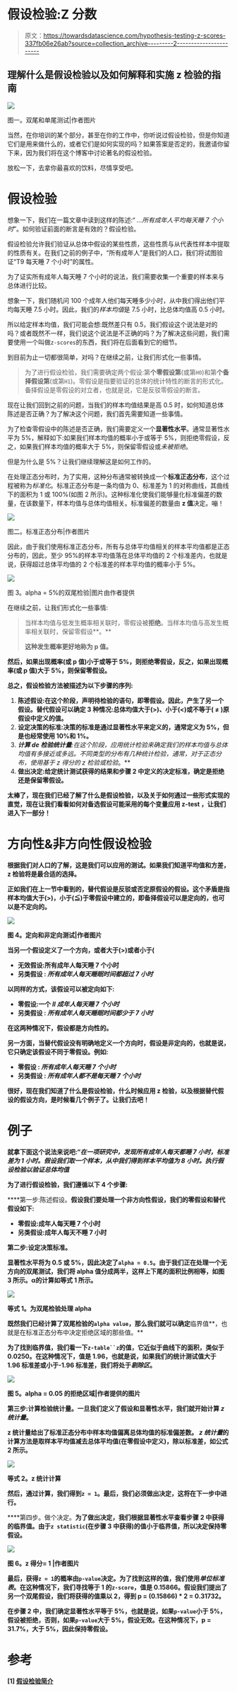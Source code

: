 # 假设检验:Z 分数

> 原文：<https://towardsdatascience.com/hypothesis-testing-z-scores-337fb06e26ab?source=collection_archive---------2----------------------->

## 理解什么是假设检验以及如何解释和实施 z 检验的指南

![](img/6c92ee8e88a9102a5d43fbd7d3d5d98b.png)

图一。双尾和单尾测试|作者图片

当然，在你培训的某个部分，甚至在你的工作中，你听说过假设检验，但是你知道它们是用来做什么的，或者它们是如何实现的吗？如果答案是否定的，我邀请你留下来，因为我们将在这个博客中讨论著名的假设检验。

放松一下，去拿你最喜欢的饮料，尽情享受吧。

# **假设检验**

想象一下，我们在一篇文章中读到这样的陈述:“ *…所有成年人平均每天睡 7 个小时*”。如何验证前面的断言是有效的？假设检验。

假设检验允许我们验证从总体中假设的某些性质，这些性质与从代表性样本中提取的性质有关。在我们之前的例子中，“所有成年人”是我们的人口，我们将试图验证“T9 每天睡 7 个小时”的属性。

为了证实所有成年人每天睡 7 个小时的说法，我们需要收集一个重要的样本来与总体进行比较。

想象一下，我们随机问 100 个成年人他们每天睡多少小时，从中我们得出他们平均每天睡 7.5 小时。因此，我们的*样本均值*是 7.5 小时，比总体均值高 0.5 小时。

所以给定样本均值，我们可能会想:既然差只有 0.5，我们假设这个说法是对的吗？或者既然不一样，我们说这个说法是不正确的吗？为了解决这些问题，我们需要使用一个叫做`z-scores`的东西，我们将在后面看到它的细节。

到目前为止一切都很简单，对吗？在继续之前，让我们形式化一些事情。

> 为了进行假设检验，我们需要确定两个假设:第**个零假设第**(或第`H0`)和第**个备择假设第**(或第`H1`)。零假设是指要验证的总体的统计特性的断言的形式化。备择假设是零假设的对立者，也就是说，它是反驳零假设的断言。

现在让我们回到之前的问题，当我们的样本均值结果是高 0.5 时，如何知道总体陈述是否正确？为了解决这个问题，我们首先需要知道一些事情。

为了检查零假设中的陈述是否正确，我们需要定义一个**显著性水平**。通常显著性水平为 5%，解释如下:如果我们样本均值的概率小于或等于 5%，则拒绝零假设，反之，如果我们样本均值的概率大于 5%，则保留零假设或*未被拒绝*。

但是为什么是 5%？让我们继续理解这是如何工作的。

在处理正态分布时，为了实用，这种分布通常被转换成一个**标准正态分布**，这个过程被称为*标准化*。标准正态分布是一条均值为 0、标准差为 1 的对称曲线，其曲线下的面积为 1 或 100%(如图 2 所示)。这种标准化使我们能够量化标准偏差的数量，在该数量下，样本均值与总体均值相关。标准偏差的数量由 **z 值**决定。嘣！

![](img/f499ed6f5baff6d898bf8d3b738c0ece.png)

图二。标准正态分布|作者图片

因此，由于我们使用标准正态分布，所有与总体平均值相关的样本平均值都是正态分布的，因此，至少 95%的样本平均值落在总体平均值的 2 个标准差内，也就是说，获得超过总体平均值的 2 个标准差的样本平均值的概率小于 5%。

![](img/35e00e3036fe620626e2155f9812d15a.png)

图 3。alpha = 5%的双尾检验|图片由作者提供

在继续之前，让我们形式化一些事情:

> 当样本均值与低发生概率相关联时，零假设被**拒绝**。当样本均值与高发生概率相关联时，保留零假设**。**
> 
> **这种发生概率更好地称为 **p 值**。**

**然后，如果出现概率(或 p 值)小于或等于 5%，则拒绝零假设，反之，如果出现概率(或 p 值)大于 5%，则保留零假设。**

**总之，假设检验方法被描述为以下步骤的序列:**

1.  ****陈述假设**:在这个阶段，声明待检验的语句，即零假设。因此，产生了另一个假设。替代假设可以确定 3 种情况:总体均值大于(>)、小于(<)或不等于( **≠** )原假设中定义的值。**
2.  ****设定决策的标准**:决策的标准是通过显著性水平来定义的，通常定义为 5%，但是也经常使用 10%和 1%。**
3.  ****计算 de 检验统计量**:在这个阶段，应用统计检验来确定我们的样本均值与总体均值有多接近或多远。不同类型的分布有几种统计检验，通常，对于正态分布，使用基于 z 得分的 *z 检验*或*检验*。**
4.  ****做出决定**:给定统计测试获得的结果和步骤 2 中定义的决定标准，确定是拒绝还是保留零假设。**

**太棒了，现在我们已经了解了什么是假设检验，以及关于如何通过一些形式实现的直觉，现在让我们看看如何对备选假设可能采用的每个变量应用 **z-test** ，让我们进入下一部分！**

# ****方向性&非方向性假设检验****

**根据我们对人口的了解，这是我们可以应用的测试。如果我们知道平均值和方差，z 检验将是最合适的选择。**

**正如我们在上一节中看到的，替代假设是反驳或否定原假设的假设。这个矛盾是指样本均值大于(>)，小于(≦)于零假设中建立的，即备择假设可以是定向的，也可以是不定向的。**

**![](img/9ed89c0eadbace0bde17c0cc4ceb8281.png)**

**图 4。定向和非定向测试|作者图片**

**当另一个假设定义了一个方向，或者大于(>)或者小于(**

*   ****无效假设**:所有成年人每天睡 7 个小时**
*   ****另类假设** : *所有成年人每天睡眠时间都超过 7 小时***

**以同样的方式，该假设可以被定向如下:**

*   ****零假设**:一个 *ll 成年人每天睡 7 个小时***
*   ****另类假设** : *所有成年人每天睡眠时间都少于 7 小时***

**在这两种情况下，假设都是方向性的。**

**另一方面，当替代假设没有明确地定义一个方向时，假设是非定向的，也就是说，它只确定该假设不同于零假设。例如:**

*   ****零假设** : *所有成年人每天睡 7 个小时***
*   ****另类假设** : *所有成年人都不是每天睡 7 个小时***

**很好，现在我们知道了什么是假设检验，什么时候应用 z 检验，以及根据替代假设的假设方向，是时候看几个例子了。让我们去吧！**

# **例子**

**就拿下面这个说法来说吧:“*在一项研究中，发现所有成年人每天都睡 7 小时，标准差为 1 小时。假设我们取一个样本，从中我们得到样本平均值为 8 小时。执行假设检验以验证总体均值***

**为了进行假设检验，我们遵循以下 4 个步骤:**

****第一步:陈述假设。**假设我们要处理一个非方向性假设，我们的零假设和替代假设如下:**

*   **零假设:成年人每天睡 7 个小时**
*   ****另类假设**:成年人每天不睡 7 小时**

****第二步:设定决策标准。****

**显著性水平将为 0.5 或 5%，因此决定了`alpha = 0.5`。由于我们正在处理一个无方向的双尾测试，我们将 alpha 值分成两半，这样上下尾的面积比例相等，如图 3 所示。α的计算如等式 1 所示。**

**![](img/6504bb5b8223f5dfa7475eee6794b067.png)**

**等式 1。为双尾检验处理 alpha**

**既然我们已经计算了双尾检验的`alpha value`，那么我们就可以确定**临界值**，也就是在标准正态分布中决定拒绝区域的那些值。**

**为了找到临界值，我们看一下`z-table``z`的值，它近似于曲线下的面积，类似于 0.0250。在这种情况下，值是 1.96，也就是说，如果我们的统计测试值大于 1.96 标准差或小于-1.96 标准差，我们将处于*剔除区*。**

**![](img/3685bcd4d6493587d94ced45065f8910.png)**

**图 5。alpha = 0.05 的拒绝区域|作者提供的图片**

**第三步:计算检验统计量。一旦我们定义了假设和显著性水平，我们就开始计算 *z 统计量*。**

**z 统计量给出了标准正态分布中样本均值偏离总体均值的标准偏差数。 *z 统计量*的计算方法是取样本平均值减去总体平均值(在零假设中定义)，除以标准差，如公式 2 所示。**

**![](img/af26115e921f6855b3bf5aa30b8b1548.png)**

**等式 2。z 统计计算**

**然后，通过计算，我们得到`z = 1`。最后，我们必须做出决定，这将在下一步中进行。**

****第四步。做个决定。**为了做出决定，我们根据显著性水平查看步骤 2 中获得的临界值。由于`z statistic`(在步骤 3 中获得)的值小于临界值，所以决定保持零假设。**

**![](img/8a96030851ba9124578e0a2e15a9d92a.png)**

**图 6。z 得分= 1 |作者图片**

**最后，获得`z = 1`的概率由`p-value`决定。为了找到这样的值，我们使用*单位标准表*。在这种情况下，我们寻找等于 1 的`z-score`，值是 0.15866。假设我们提出了另一个双尾假设，我们将获得的值乘以 2，得到 p = (0.15866) * 2 = 0.31732。**

**在步骤 2 中，我们确定显著性水平等于 5%，也就是说，如果`p-value`小于 5%，假设被拒绝，否则，如果`p-value`大于 5%，假设无效。在这种情况下，p = 31.7%，大于 5%，因此保持零假设。**

# **参考**

**[1] [假设检验简介](https://www.sagepub.com/sites/default/files/upm-binaries/40007_Chapter8.pdf)**